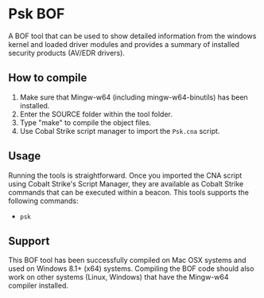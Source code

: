 # Psk BOF

A BOF tool that can be used to show detailed information from the windows kernel and loaded driver modules and provides a summary of installed security products (AV/EDR drivers).

## How to compile
1. Make sure that Mingw-w64 (including mingw-w64-binutils) has been installed.
2. Enter the SOURCE folder within the tool folder.
3. Type "make" to compile the object files.
4. Use Cobal Strike script manager to import the `Psk.cna` script.

## Usage
Running the tools is straightforward. Once you imported the CNA script using Cobalt Strike's Script Manager, they are available as Cobalt Strike commands that can be executed within a beacon. This tools supports the following commands:

* `psk`

## Support
This BOF tool has been successfully compiled on Mac OSX systems and used on Windows 8.1+ (x64) systems. Compiling the BOF code should also work on other systems (Linux, Windows) that have the Mingw-w64 compiler installed.